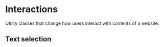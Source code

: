 # Interactions

Utility classes that change how users interact with contents of a website.

## Text selection